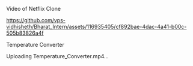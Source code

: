 Video of Netflix Clone 

https://github.com/vps-vidhisheth/Bharat_Intern/assets/116935405/cf892bae-4dac-4a41-b00c-505b83826a4f

Temperature Converter


Uploading Temperature_Converter.mp4…

